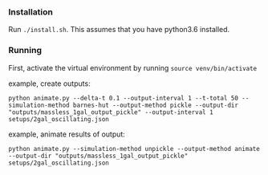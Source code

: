 ### Installation

Run `./install.sh`. This assumes that you have python3.6 installed.

### Running
First, activate the virtual environment by running `source venv/bin/activate`

example, create outputs: 
```
python animate.py --delta-t 0.1 --output-interval 1 --t-total 50 --simulation-method barnes-hut --output-method pickle --output-dir "outputs/massless_1gal_output_pickle" --output-interval 1 setups/2gal_oscillating.json 
```

example, animate results of output:
```
python animate.py --simulation-method unpickle --output-method animate --output-dir "outputs/massless_1gal_output_pickle" setups/2gal_oscillating.json
```